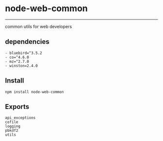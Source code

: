 # node-web-common
---
common utils for web developers

## dependencies
```
- bluebird=^3.5.2
- co=^4.6.0
- mz=^2.7.0
- winston=2.4.0
```

## Install
```shell
npm install node-web-common
```

## Exports
```
api_exceptions
cofile
logging
pbkdf2
utils

```